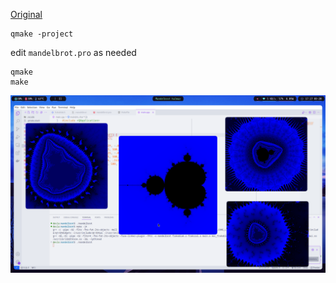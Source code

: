 [Original](https://sourceforge.net/p/udprog/code/ci/master/tree/source/kezdo/elsoqt/mandelbrot_rgb/)

```
qmake -project
```

edit `mandelbrot.pro` as needed

```
qmake
make
```

![preview](preview.png)
